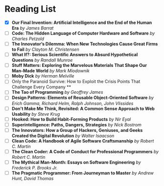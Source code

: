 # Reading List
- [x] **Our Final Invention: Artificial Intelligence and the End of the Human Era** *by James Barrat*
- [ ] **Code: The Hidden Language of Computer Hardware and Software** *by Charles Petzold*
- [ ] **The Innovator’s Dilemma: When New Technologies Cause Great Firms to Fail** *by Clayton M. Christensen*
- [ ] **What If?: Serious Scientific Answers to Absurd Hypothetical Questions** *by Randall Munroe*
- [ ] **Stuff Matters: Exploring the Marvelous Materials That Shape Our Man-Made World** *by Mark Miodownik*
- [ ] **Moby Dick** *by Herman Melville*
- [ ] Only the Paranoid Survive: How to Exploit the Crisis Points That Challenge Every Company **
- [ ] **The Tao of Programming** *by Geoffrey James*
- [ ] **Design Patterns: Elements of Reusable Object-Oriented Software** *by Erich Gamma, Richard Helm, Ralph Johnson, John Vlissides*
- [ ] **Don't Make Me Think, Revisited: A Common Sense Approach to Web Usability** *by Steve Krug*
- [ ] **Hooked: How to Build Habit-Forming Products** *by Nir Eyal*
- [ ] **Superintelligence: Paths, Dangers, Strategies** *by Nick Bostrom*
- [ ] **The Innovators: How a Group of Hackers, Geniuses, and Geeks Created the Digital Revolution** *by Walter Isaacson*
- [ ] **Clean Code: A Handbook of Agile Software Craftsmanship** *by Robert C. Martin*
- [ ] **The Clean Coder: A Code of Conduct for Professional Programmers** *by Robert C. Martin*
- [ ] **The Mythical Man-Month: Essays on Software Engineering** *by Frederick P. Brooks Jr.*
- [ ] **The Pragmatic Programmer: From Journeyman to Master** *by Andrew Hunt, David Thomas* 
